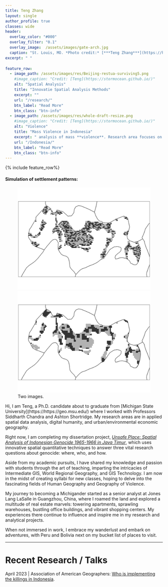 ```yaml
---
title: Teng Zhang
layout: single
author_profile: true
classes: wide
header:
  overlay_color: "#000"
  overlay_filter: "0.1"
  overlay_image:  /assets/images/gate-arch.jpg
  caption: "St. Louis, MO. *Photo credit:* [***Teng Zhang***](https://https://www.facebook.com/geography.teng.zhang)"
excerpt: " "

feature_row:
  - image_path: /assets/images/res/Beijing-restua-surviving5.png
    #image_caption: "Credit: [Teng](https://stormocean.github.io/)"
    alt: "Spatial Analysis"
    title: "Innovatie Spatial Analysis Methods"
    excerpt: ""
    url: "/research/"
    btn_label: "Read More"
    btn_class: "btn-info"
  - image_path: /assets/images/res/whole-draft-resize.png
    #image_caption: "Credit: [Teng](https://stormocean.github.io/)"
    alt: "Violence"
    title: "Mass Violence in Indonesia"
    excerpt: " analysis of mass **violence**. Research area focuses on Indonesia."
    url: "/Indonesia/"
    btn_label: "Read More"
    btn_class: "btn-info"
---
```

{% include feature_row%}
#### Simulation of settlement patterns: 
<figure class="half">
	<a href="/assets/images/res/EJ-pop-head.png"><img src="/assets/images/res/swaping-01.png"></a>
	<a href="/assets/images/res/Beijing-restua-surviving5.png"><img src="/assets/images/res/swaping-02.png"></a>
	<figcaption>Two images.</figcaption>
</figure>
Hi, I am Teng, a Ph.D. candidate about to graduate from [Michigan State University](https://https://geo.msu.edu/) where I worked with Professors Siddharth Chandra and Ashton Shortridge. My research areas are in applied spatial data analysis, digital humanity, and urban/environmental economic geography. 

Right now, I am completing my dissertation project, [*Unsafe Place: Spatial Analysis of Indonesian Genocide 1965-1966 in Java Timur*](/Indonesia), which uses innovative spatial quantitative techniques to answer three vital research questions about genocide: where, who, and how. 

Aside from my academic pursuits, I have shared my knowledge and passion with students through the art of teaching, imparting the intricacies of Intermediate GIS, World Regional Geography, and GIS Technology. I am now in the midst of creating syllabi for new classes, hoping to delve into the fascinating fields of Human Geography and Geography of Violence.

My journey to becoming a Michigander started as a senior analyst at Jones Lang LaSalle in Guangzhou, China, where I roamed the land and explored a multitude of real estate marvels: towering apartments, sprawling warehouses, bustling office buildings, and vibrant shopping centers. My experiences there continue to influence and inspire me in my research and analytical projects.

When not immersed in work, I embrace my wanderlust and embark on adventures, with Peru and Bolivia next on my bucket list of places to visit.

***

# Recent Research / Talks

April 2023 | Association of American Geographers: [Who is implementing the killings in Indonesia](http://www.aag.org/).

